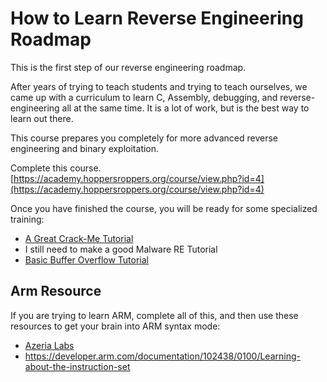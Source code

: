 # How to Learn Reverse Engineering Roadmap

This is the first step of our reverse engineering roadmap. 

After years of trying to teach students and trying to teach ourselves, we came up with a curriculum to learn C, Assembly, debugging, and reverse-engineering all at the same time. It is a lot of work, but is the best way to learn out there.

This course prepares you completely for more advanced reverse engineering and binary exploitation.

Complete this course. [https://academy.hoppersroppers.org/course/view.php?id=4](https://academy.hoppersroppers.org/course/view.php?id=4)

Once you have finished the course, you will be ready for some specialized training:

* [A Great Crack-Me Tutorial](https://nora.codes/tutorial/an-intro-to-x86_64-reverse-engineering/)
* I still need to make a good Malware RE Tutorial
* [Basic Buffer Overflow Tutorial](https://academy.hoppersroppers.org/course/view.php?id=4#section-27)

## Arm Resource

If you are trying to learn ARM, complete all of this, and then use these resources to get your brain into ARM syntax mode:

* [Azeria Labs](https://azeria-labs.com/writing-arm-assembly-part-1/)
* <https://developer.arm.com/documentation/102438/0100/Learning-about-the-instruction-set>
